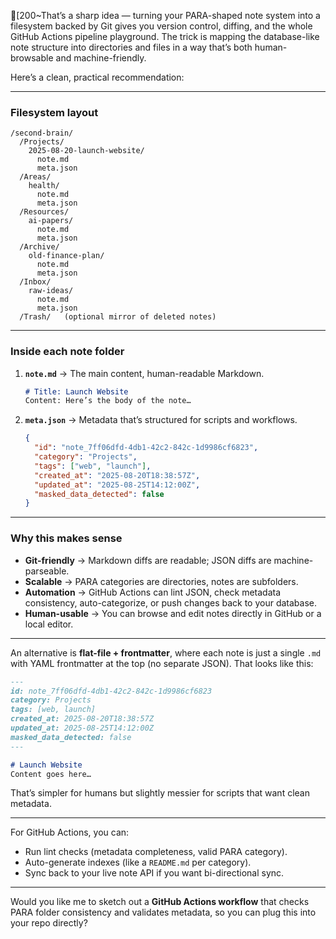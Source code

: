 [200~That’s a sharp idea — turning your PARA-shaped note system into a filesystem backed by Git gives you version control, diffing, and the whole GitHub Actions pipeline playground. The trick is mapping the database-like note structure into directories and files in a way that’s both human-browsable and machine-friendly.

Here’s a clean, practical recommendation:

---

### Filesystem layout

```
/second-brain/
  /Projects/
    2025-08-20-launch-website/
      note.md
      meta.json
  /Areas/
    health/
      note.md
      meta.json
  /Resources/
    ai-papers/
      note.md
      meta.json
  /Archive/
    old-finance-plan/
      note.md
      meta.json
  /Inbox/
    raw-ideas/
      note.md
      meta.json
  /Trash/   (optional mirror of deleted notes)
```

---

### Inside each note folder

1. **`note.md`** → The main content, human-readable Markdown.

   ```markdown
   # Title: Launch Website
   Content: Here’s the body of the note…
   ```

2. **`meta.json`** → Metadata that’s structured for scripts and workflows.

   ```json
   {
     "id": "note_7ff06dfd-4db1-42c2-842c-1d9986cf6823",
     "category": "Projects",
     "tags": ["web", "launch"],
     "created_at": "2025-08-20T18:38:57Z",
     "updated_at": "2025-08-25T14:12:00Z",
     "masked_data_detected": false
   }
   ```

---

### Why this makes sense

* **Git-friendly** → Markdown diffs are readable; JSON diffs are machine-parseable.
* **Scalable** → PARA categories are directories, notes are subfolders.
* **Automation** → GitHub Actions can lint JSON, check metadata consistency, auto-categorize, or push changes back to your database.
* **Human-usable** → You can browse and edit notes directly in GitHub or a local editor.

---

An alternative is **flat-file + frontmatter**, where each note is just a single `.md` with YAML frontmatter at the top (no separate JSON). That looks like this:

```markdown
---
id: note_7ff06dfd-4db1-42c2-842c-1d9986cf6823
category: Projects
tags: [web, launch]
created_at: 2025-08-20T18:38:57Z
updated_at: 2025-08-25T14:12:00Z
masked_data_detected: false
---

# Launch Website
Content goes here…
```

That’s simpler for humans but slightly messier for scripts that want clean metadata.

---

For GitHub Actions, you can:

* Run lint checks (metadata completeness, valid PARA category).
* Auto-generate indexes (like a `README.md` per category).
* Sync back to your live note API if you want bi-directional sync.

---

Would you like me to sketch out a **GitHub Actions workflow** that checks PARA folder consistency and validates metadata, so you can plug this into your repo directly?

